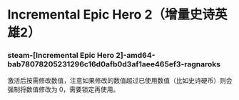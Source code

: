 # Incremental Epic Hero 2（增量史诗英雄2）

### steam-[Incremental Epic Hero 2]-amd64-bab78078205231296c16d0afb0d3af1aee465ef3-ragnaroks
激活后按需修改数值，注意如果修改的数值超过已使用数值（比如史诗硬币）则会强制将数值修改为 0，需要锁定再使用。
